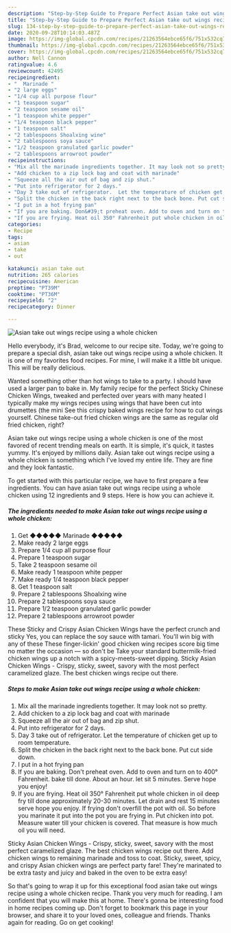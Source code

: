 ```yaml
---
description: "Step-by-Step Guide to Prepare Perfect Asian take out wings recipe using a whole chicken"
title: "Step-by-Step Guide to Prepare Perfect Asian take out wings recipe using a whole chicken"
slug: 134-step-by-step-guide-to-prepare-perfect-asian-take-out-wings-recipe-using-a-whole-chicken
date: 2020-09-28T10:14:03.487Z
image: https://img-global.cpcdn.com/recipes/21263564ebce65f6/751x532cq70/asian-take-out-wings-recipe-using-a-whole-chicken-recipe-main-photo.jpg
thumbnail: https://img-global.cpcdn.com/recipes/21263564ebce65f6/751x532cq70/asian-take-out-wings-recipe-using-a-whole-chicken-recipe-main-photo.jpg
cover: https://img-global.cpcdn.com/recipes/21263564ebce65f6/751x532cq70/asian-take-out-wings-recipe-using-a-whole-chicken-recipe-main-photo.jpg
author: Nell Cannon
ratingvalue: 4.6
reviewcount: 42495
recipeingredient:
- "  Marinade "
- "2 large eggs"
- "1/4 cup all purpose flour"
- "1 teaspoon sugar"
- "2 teaspoon sesame oil"
- "1 teaspoon white pepper"
- "1/4 teaspoon black pepper"
- "1 teaspoon salt"
- "2 tablespoons Shoalxing wine"
- "2 tablespoons soya sauce"
- "1/2 teaspoon granulated garlic powder"
- "2 tablespoons arrowroot powder"
recipeinstructions:
- "Mix all the marinade ingredients together. It may look not so pretty."
- "Add chicken to a zip lock bag and coat with marinade"
- "Squeeze all the air out of bag and zip shut."
- "Put into refrigerator for 2 days."
- "Day 3 take out of refrigerator.  Let the temperature of chicken get up to room temperature."
- "Split the chicken in the back right next to the back bone. Put cut side down."
- "I put in a hot frying pan"
- "If you are baking. Don&#39;t preheat oven. Add to oven and turn on to 400° Fahrenheit. bake till done. About an hour. let sit 5 minutes. Serve hope you enjoy!"
- "If you are frying. Heat oil 350° Fahrenheit put whole chicken in oil deep fry till done approximately 20-30 minutes. Let drain and rest 15 minutes serve hope you enjoy. If frying don&#39;t overfill the pot with oil. So before you marinate it put into the pot you are frying in. Put chicken into pot. Measure water till your chicken is covered. That measure is how much oil you will need."
categories:
- Recipe
tags:
- asian
- take
- out

katakunci: asian take out 
nutrition: 265 calories
recipecuisine: American
preptime: "PT39M"
cooktime: "PT36M"
recipeyield: "2"
recipecategory: Dinner

---
```



![Asian take out wings recipe using a whole chicken](https://img-global.cpcdn.com/recipes/21263564ebce65f6/751x532cq70/asian-take-out-wings-recipe-using-a-whole-chicken-recipe-main-photo.jpg)

Hello everybody, it's Brad, welcome to our recipe site. Today, we're going to prepare a special dish, asian take out wings recipe using a whole chicken. It is one of my favorites food recipes. For mine, I will make it a little bit unique. This will be really delicious.

Wanted something other than hot wings to take to a party. I should have used a larger pan to bake in. My family recipe for the perfect Sticky Chinese Chicken Wings, tweaked and perfected over years with many heated I typically make my wings recipes using wings that have been cut into drumettes (the mini See this crispy baked wings recipe for how to cut wings yourself. Chinese take-out fried chicken wings are the same as regular old fried chicken, right?

Asian take out wings recipe using a whole chicken is one of the most favored of recent trending meals on earth. It is simple, it's quick, it tastes yummy. It's enjoyed by millions daily. Asian take out wings recipe using a whole chicken is something which I've loved my entire life. They are fine and they look fantastic.


To get started with this particular recipe, we have to first prepare a few ingredients. You can have asian take out wings recipe using a whole chicken using 12 ingredients and 9 steps. Here is how you can achieve it.

<!--inarticleads1-->

##### The ingredients needed to make Asian take out wings recipe using a whole chicken:

1. Get  ◆◆◆◆◆ Marinade ◆◆◆◆◆
1. Make ready 2 large eggs
1. Prepare 1/4 cup all purpose flour
1. Prepare 1 teaspoon sugar
1. Take 2 teaspoon sesame oil
1. Make ready 1 teaspoon white pepper
1. Make ready 1/4 teaspoon black pepper
1. Get 1 teaspoon salt
1. Prepare 2 tablespoons Shoalxing wine
1. Prepare 2 tablespoons soya sauce
1. Prepare 1/2 teaspoon granulated garlic powder
1. Prepare 2 tablespoons arrowroot powder


These Sticky and Crispy Asian Chicken Wings have the perfect crunch and sticky Yes, you can replace the soy sauce with tamari. You&#39;ll win big with any of these These finger-lickin&#39; good chicken wing recipes score big time no matter the occasion — so don&#39;t be Take your standard buttermilk-fried chicken wings up a notch with a spicy-meets-sweet dipping. Sticky Asian Chicken Wings - Crispy, sticky, sweet, savory with the most perfect caramelized glaze. The best chicken wings recipe out there. 

<!--inarticleads2-->

##### Steps to make Asian take out wings recipe using a whole chicken:

1. Mix all the marinade ingredients together. It may look not so pretty.
1. Add chicken to a zip lock bag and coat with marinade
1. Squeeze all the air out of bag and zip shut.
1. Put into refrigerator for 2 days.
1. Day 3 take out of refrigerator.  Let the temperature of chicken get up to room temperature.
1. Split the chicken in the back right next to the back bone. Put cut side down.
1. I put in a hot frying pan
1. If you are baking. Don&#39;t preheat oven. Add to oven and turn on to 400° Fahrenheit. bake till done. About an hour. let sit 5 minutes. Serve hope you enjoy!
1. If you are frying. Heat oil 350° Fahrenheit put whole chicken in oil deep fry till done approximately 20-30 minutes. Let drain and rest 15 minutes serve hope you enjoy. If frying don&#39;t overfill the pot with oil. So before you marinate it put into the pot you are frying in. Put chicken into pot. Measure water till your chicken is covered. That measure is how much oil you will need.


Sticky Asian Chicken Wings - Crispy, sticky, sweet, savory with the most perfect caramelized glaze. The best chicken wings recipe out there. Add chicken wings to remaining marinade and toss to coat. Sticky, sweet, spicy, and crispy Asian chicken wings are perfect party fare! They&#39;re marinated to be extra tasty and juicy and baked in the oven to be extra easy! 

So that's going to wrap it up for this exceptional food asian take out wings recipe using a whole chicken recipe. Thank you very much for reading. I am confident that you will make this at home. There's gonna be interesting food in home recipes coming up. Don't forget to bookmark this page in your browser, and share it to your loved ones, colleague and friends. Thanks again for reading. Go on get cooking!
